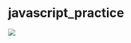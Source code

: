 # javascript_practice
<img src="https://cdn.dribbble.com/users/1127192/screenshots/3805025/js-day.gif">
